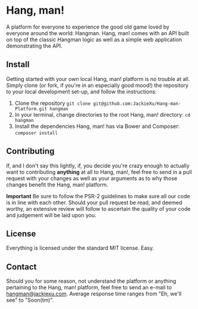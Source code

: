 Hang, man!
==========

A platform for everyone to experience the good old game loved by everyone around the world: Hangman. Hang, man!
comes with an API built on top of the classic Hangman logic as well as a simple web application demonstrating the API.

Install
-------
Getting started with your own local Hang, man! platform is no trouble at all. Simply clone (or fork, if you're in an
especially good mood!) the repository to your local development set-up, and follow the instructions:

 1. Clone the repository `git clone git@github.com:JackieXu/Hang-man-Platform.git hangman`
 2. In your terminal, change directories to the root Hang, man! directory: `cd hangman`
 3. Install the dependencies Hang, man! has via Bower and Composer: `composer install`

Contributing
------------
If, and I don't say this lightly, if, you decide you're crazy enough to actually want to contributing **anything**
at all to Hang, man!, feel free to send in a pull request with your changes as well as your arguments as to why those
changes benefit the Hang, man! platform.

**Important**
Be sure to follow the PSR-2 guidelines to make sure all our code is in line with each other. Should your pull request
be read, and deemed worthy, an extensive review will follow to ascertain the quality of your code and judgement will be
laid upon you.

License
-------
Everything is licensed under the standard MIT license. Easy.

Contact
-------
Should you for some reason, not understand the platform or anything pertaining to the Hang, man! platform, feel free
to send an e-mail to hangman@jackiexu.com. Average response time ranges from "Eh, we'll see" to "Soon(tm)".
